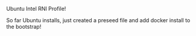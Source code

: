 Ubuntu Intel RNI Profile!

So far Ubuntu installs,   just created a preseed file and add docker install to the bootstrap!
